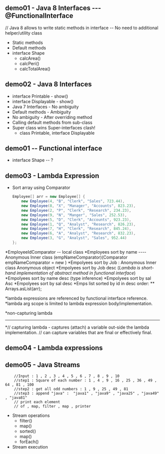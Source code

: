 

## demo01 - Java 8 Interfaces --- @FunctionalInterface
// Java 8 allows to write static methods in interface -- No need to additional helper/utility class
* Static methods
* Default methods
* interface Shape
    * calcArea()
    * calcPeri()
    * calcTotalArea()

## demo02 - Java 8 Interfaces
* interface Printable - show()
* interface Displayable - show()
* Java 7 Interfaces - No ambiguity
* Default methods - Ambiguity
* No ambiguity - After overriding method
* Calling default methods from sub-class
* Super class wins Super-interfaces clash!
    * class Printable, interface Displayable

## demo01 -- Functional interface
* interface Shape -- ?

## demo03 - Lambda Expression
* Sort array using Comparator
    ```Java
    Employee[] arr = new Employee[] {
        new Employee(4, "B", "Clerk", "Sales", 723.44),
        new Employee(8, "X", "Manager", "Accounts", 823.23),
        new Employee(2, "P", "Clerk", "Research", 234.23),
        new Employee(9, "N", "Manger", "Sales", 252.53),
        new Employee(5, "D", "Clerk", "Accounts", 923.23),
        new Employee(1, "Q", "Analyst", "Research", 826.23),
        new Employee(7, "H", "Clerk", "Research", 845.24),
        new Employee(6, "A", "Analyst", "Research", 832.23),
        new Employee(3, "G", "Analyst", "Sales", 952.44)
    };
    ```
*EmployeeIdComparator  -- local class
*Employees sort by name ---- Anonymous Inner class (empNameComparator)(Comparator<Employee> empNameComparator = new )
*Empolyees sort by Job : Anonymous Inner class Anonymous object 
*Empolyees sort by Job desc (*Lambda is short-hand implementation of abstract method in functional interface*) 
*Empolyees sort by name desc (type inference) 
*Empolyees sort by sal Asc
*Empolyees sort by sal desc 
*Emps list sorted by id in desc order:
**  Arrays.asList(arr); 

*lambda expressions are referenced by functional interface reference.
*lambda arg scope is limited to lambda expression body/implementation.

*non-capturing lambda

---------------------
*// capturing lambda - captures (attach) a variable out-side the lambda implementation.
// can capture variables that are final or effectively final. 



## demo04 - Lambda expressions
## demo05 - Java Streams
		//Input : 1 , 2 , 3 , 4 , 5 , 6 , 7 , 8 , 9 , 10 
		//step1 : Square of each number : 1 , 4 , 9 , 16 , 25 , 36 , 49 , 64 , 81 , 100 
		//step2 : get all odd numbers : 1 , 9 , 25 , 49 , 81 
		//step3 : append "java" :  "java1" , "java9" , "java25" , "java49" , "java81"
		// print each element 
		// of , map, filter , map , printer 
		

* Stream operations
    * filter()
    * map()
    * sorted()
    * map()
    * forEach()
* Stream execution
